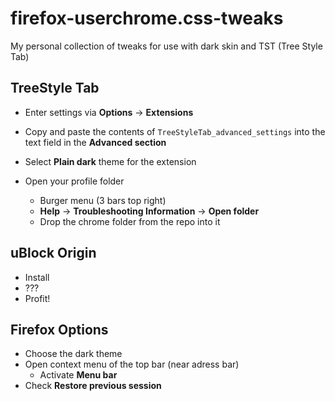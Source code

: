 # firefox-userchrome.css-tweaks
My personal collection of tweaks for use with dark skin and TST (Tree Style Tab)



## TreeStyle Tab

* Enter settings via **Options** -> **Extensions**

* Copy and paste the contents of `TreeStyleTab_advanced_settings` into the text field in the **Advanced section**
* Select **Plain dark** theme for the extension

* Open your profile folder
  * Burger menu (3 bars top right)
  * **Help** -> **Troubleshooting Information** -> **Open folder**
  * Drop the chrome folder from the repo into it

## uBlock Origin

* Install
* ???
* Profit!

## Firefox Options

* Choose the dark theme
* Open context menu of the top bar (near adress bar)
  * Activate **Menu bar**
* Check **Restore previous session**
